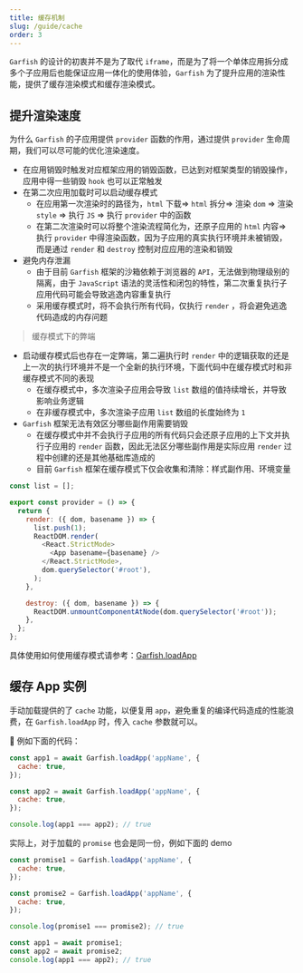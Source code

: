 ```yaml
---
title: 缓存机制
slug: /guide/cache
order: 3
---
```


`Garfish` 的设计的初衷并不是为了取代 `iframe`，而是为了将一个单体应用拆分成多个子应用后也能保证应用一体化的使用体验，`Garfish` 为了提升应用的渲染性能，提供了缓存渲染模式和缓存渲染模式。

## 提升渲染速度

为什么 `Garfish` 的子应用提供 `provider` 函数的作用，通过提供 `provider` 生命周期，我们可以尽可能的优化渲染速度。

- 在应用销毁时触发对应框架应用的销毁函数，已达到对框架类型的销毁操作，应用中得一些销毁 `hook` 也可以正常触发
- 在第二次应用加载时可以启动缓存模式
  - 在应用第一次渲染时的路径为，`html` 下载=> `html` 拆分=> 渲染 `dom` => 渲染 `style` => 执行 `JS` => 执行 `provider` 中的函数
  - 在第二次渲染时可以将整个渲染流程简化为，还原子应用的 `html` 内容=> 执行 `provider` 中得渲染函数，因为子应用的真实执行环境并未被销毁，而是通过 `render` 和 `destroy` 控制对应应用的渲染和销毁
- 避免内存泄漏
  - 由于目前 `Garfish` 框架的沙箱依赖于浏览器的 `API`，无法做到物理级别的隔离，由于 `JavaScript` 语法的灵活性和闭包的特性，第二次重复执行子应用代码可能会导致逃逸内容重复执行
  - 采用缓存模式时，将不会执行所有代码，仅执行 `render` ，将会避免逃逸代码造成的内存问题

> 缓存模式下的弊端

- 启动缓存模式后也存在一定弊端，第二遍执行时 `render` 中的逻辑获取的还是上一次的执行环境并不是一个全新的执行环境，下面代码中在缓存模式时和非缓存模式不同的表现
  - 在缓存模式中，多次渲染子应用会导致 `list` 数组的值持续增长，并导致影响业务逻辑
  - 在非缓存模式中，多次渲染子应用 `list` 数组的长度始终为 `1`
- `Garfish` 框架无法有效区分哪些副作用需要销毁
  - 在缓存模式中并不会执行子应用的所有代码只会还原子应用的上下文并执行子应用的 `render` 函数，因此无法区分哪些副作用是实际应用 `render` 过程中创建的还是其他基础库造成的
  - 目前 `Garfish` 框架在缓存模式下仅会收集和清除：样式副作用、环境变量

```js
const list = [];

export const provider = () => {
  return {
    render: ({ dom, basename }) => {
      list.push(1);
      ReactDOM.render(
        <React.StrictMode>
          <App basename={basename} />
        </React.StrictMode>,
        dom.querySelector('#root'),
      );
    },

    destroy: ({ dom, basename }) => {
      ReactDOM.unmountComponentAtNode(dom.querySelector('#root'));
    },
  };
};
```

具体使用如何使用缓存模式请参考：[Garfish.loadApp](/api/loadApp)

## 缓存 App 实例

手动加载提供的了 `cache` 功能，以便复用 `app`，避免重复的编译代码造成的性能浪费，在 `Garfish.loadApp` 时，传入 `cache` 参数就可以。

 例如下面的代码：

```js
const app1 = await Garfish.loadApp('appName', {
  cache: true,
});

const app2 = await Garfish.loadApp('appName', {
  cache: true,
});

console.log(app1 === app2); // true
```

实际上，对于加载的 `promise` 也会是同一份，例如下面的 demo

```js
const promise1 = Garfish.loadApp('appName', {
  cache: true,
});

const promise2 = Garfish.loadApp('appName', {
  cache: true,
});

console.log(promise1 === promise2); // true

const app1 = await promise1;
const app2 = await promise2;
console.log(app1 === app2); // true
```
